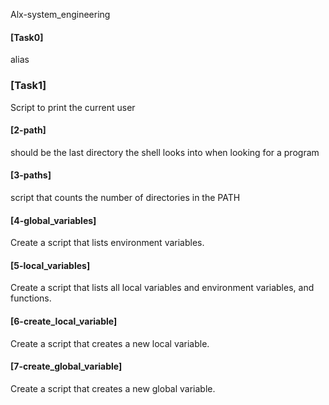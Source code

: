 Alx-system_engineering
#### [Task0]
alias
### [Task1]
Script to print the current user
#### [2-path]
should be the last directory the shell looks into when looking for a program
#### [3-paths]
script that counts the number of directories in the PATH
#### [4-global_variables]
Create a script that lists environment variables.
#### [5-local_variables]
Create a script that lists all local variables and environment variables, and functions.
#### [6-create_local_variable]
Create a script that creates a new local variable.
#### [7-create_global_variable]
Create a script that creates a new global variable.
